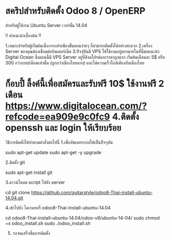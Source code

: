 สคริปสำหรับติดตั้ง Odoo 8 / OpenERP
=======================

สำหรับผู้ใช้งาน Ubuntu Server เวอร์ชั่น 14.04

!! คำแนะนำเบื้องต้น !!

1.เหมาะสำหรับผู้เริ่มต้นเนื่องจากทำเพียงขั้นตอนง่ายๆ ก็สามารถติดตั้งได้อย่างสะดวก
2.เครื่อง Server ของคุณต้องเชื่อมต่ออินเตอร์เน็ต
3.ปัจจุปันมี VPS ให้ใช้งานอยู่มากมายในที่นี้ขอแนะนำ Digital Ocean ซึ่งตอนนี้มี VPS Server อยู่ที่สิงคโปรค์และราคาถูกมาก เริ่มต้นเดือนละ 5$ หรือ 300 กว่าบาท/เดือนเท่านั้น (ถูกกว่าเมืองไทยมาก) และได้ความเร็วใกล้เคียงกับเมืองไทย

ก็อบปี้ ลิ้งค์นี้เพื่อสมัครและรับฟรี 10$ ใช้งานฟรี 2 เดือน https://www.digitalocean.com/?refcode=ea909e9c0fc9
4.ติดตั้ง openssh และ login ให้เรียบร้อย
===========================

วิธีการติดตั้งให้ทำตามคำสั่งต่อไปนี้
1.เพื่ออัพเดทระบบให้เป็นปัจจุบัน

sudo apt-get update
sudo apt-get -y upgrade

2.ติดตั้ง git

sudo apt-get install git

3.ดาวน์โหลด script ไปยัง server

cd
git clone https://github.com/guitarstyle/odoo8-Thai-install-ubuntu-14.04.git

4.เข้าไปยัง ไดเรคทอรี่   odoo8-Thai-install-ubuntu-14.04

cd odoo8-Thai-install-ubuntu-14.04/odoo-v8/ubuntu-14-04/
sudo chmod +x odoo_install.sh
sudo ./odoo_install.sh

5. รอจนเสร็จสิ้นการติดตั้ง
